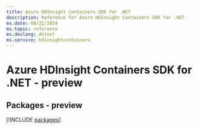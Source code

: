 ```yaml
---
title: Azure HDInsight Containers SDK for .NET
description: Reference for Azure HDInsight Containers SDK for .NET
ms.date: 08/22/2024
ms.topic: reference
ms.devlang: dotnet
ms.service: hdinsightcontainers
---
```

# Azure HDInsight Containers SDK for .NET - preview
## Packages - preview
[!INCLUDE [packages](hdinsight-containers-index.md)]
